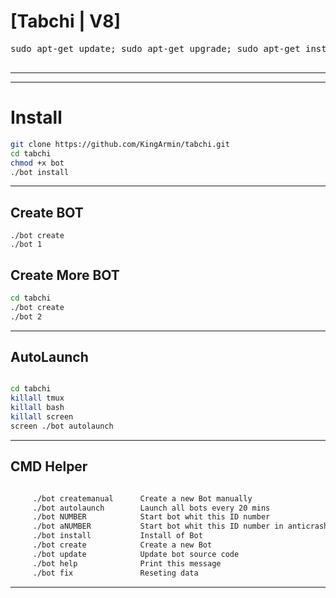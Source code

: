 # [Tabchi | V8]

</h4>
<pre>
<span>sudo apt-get update; sudo apt-get upgrade; sudo apt-get install tmux; sudo apt-get install luarocks; sudo apt-get install screen; sudo apt-get install libreadline-dev libconfig-dev libssl-dev lua5.2 liblua5.2-dev lua-socket lua-sec lua-expat libevent-dev make unzip git redis-server autoconf g++ libjansson-dev libpython-dev expat libexpat1-dev; sudo apt-get update; sudo apt-get install; sudo apt-get install upstart-sysv;
</span>
</pre>
<hr>

* * *

# Install

```sh
git clone https://github.com/KingArmin/tabchi.git
cd tabchi
chmod +x bot
./bot install

```
* * *
## Create BOT
```
./bot create
./bot 1

```
## Create More BOT

```sh
cd tabchi
./bot create
./bot 2

```
* * *
## AutoLaunch
```sh

cd tabchi
killall tmux
killall bash
killall screen
screen ./bot autolaunch


```
***

## CMD Helper
```sh

     ./bot createmanual      Create a new Bot manually
     ./bot autolaunch        Launch all bots every 20 mins
     ./bot NUMBER            Start bot whit this ID number
     ./bot aNUMBER           Start bot whit this ID number in anticrash mod
     ./bot install           Install of Bot
     ./bot create            Create a new Bot
     ./bot update            Update bot source code
     ./bot help              Print this message
     ./bot fix               Reseting data

```
***
